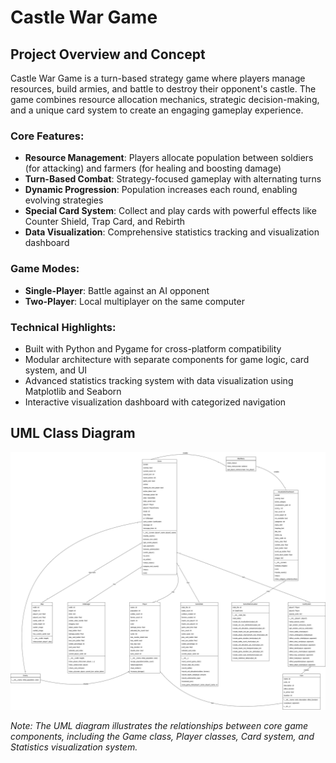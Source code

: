 # Castle War Game

## Project Overview and Concept

Castle War Game is a turn-based strategy game where players manage resources, build armies, and battle to destroy their opponent's castle. The game combines resource allocation mechanics, strategic decision-making, and a unique card system to create an engaging gameplay experience.

### Core Features:

- **Resource Management**: Players allocate population between soldiers (for attacking) and farmers (for healing and boosting damage)
- **Turn-Based Combat**: Strategy-focused gameplay with alternating turns
- **Dynamic Progression**: Population increases each round, enabling evolving strategies
- **Special Card System**: Collect and play cards with powerful effects like Counter Shield, Trap Card, and Rebirth
- **Data Visualization**: Comprehensive statistics tracking and visualization dashboard

### Game Modes:

- **Single-Player**: Battle against an AI opponent
- **Two-Player**: Local multiplayer on the same computer

### Technical Highlights:

- Built with Python and Pygame for cross-platform compatibility
- Modular architecture with separate components for game logic, card system, and UI
- Advanced statistics tracking system with data visualization using Matplotlib and Seaborn
- Interactive visualization dashboard with categorized navigation

## UML Class Diagram

![Castle War Game UML Class Diagram](castle_war_uml.png)

*Note: The UML diagram illustrates the relationships between core game components, including the Game class, Player classes, Card system, and Statistics visualization system.*